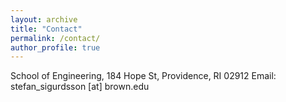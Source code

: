 ```yaml
---
layout: archive
title: "Contact"
permalink: /contact/
author_profile: true
---
```


School of Engineering, 
184 Hope St, Providence, RI 02912
Email: stefan_sigurdsson [at] brown.edu
